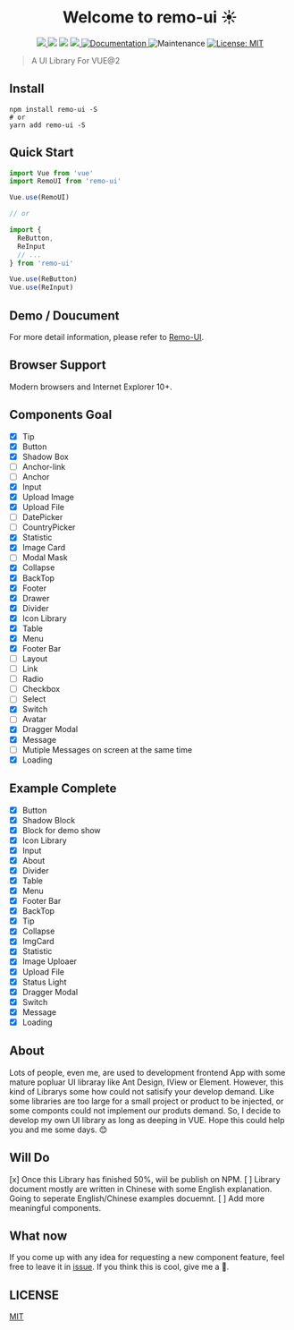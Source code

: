 <h1 align="center">Welcome to remo-ui ☀</h1>
<p align="center">
  <a href="https://www.npmjs.com/package/remo-ui" target="_blank">
    <img src="https://img.shields.io/badge/version-v1.0.3-blue.svg" />
  </a> 
  <img src="https://img.shields.io/badge/npm-%3E%3Dv6.0.0-blue.svg" />
  <img src="https://img.shields.io/badge/node-%3E%3D10.0.0-blue.svg" />
  <a href="https://npmcharts.com/compare/remo-ui?minimal=true">
    <img src="http://img.shields.io/npm/dm/remo-ui.svg">
  </a>
  <a href="https://github.com/yongquanyao/remo-ui#readme" target="_blank">
    <img alt="Documentation" src="https://img.shields.io/badge/documentation-yes-brightgreen.svg" />
  </a>
    <img alt="Maintenance" src="https://img.shields.io/badge/Maintained%3F-yes-green.svg" />
   <a href="LICENSE">
      <img alt="License: MIT" src="https://img.shields.io/badge/license-MIT-yellow.svg" />
  </a> 
</p>

> A UI Library For VUE@2 

## Install
```shell
npm install remo-ui -S
# or
yarn add remo-ui -S
```
## Quick Start
``` javascript
import Vue from 'vue'
import RemoUI from 'remo-ui'

Vue.use(RemoUI)

// or

import {
  ReButton,
  ReInput
  // ...
} from 'remo-ui'

Vue.use(ReButton)
Vue.use(ReInput)

```
## Demo / Doucument
For more detail information, please refer to [Remo-UI](https://remo.raymondyao.info).

## Browser Support
Modern browsers and Internet Explorer 10+.

## Components Goal
- [x] Tip
- [X] Button
- [x] Shadow Box
- [ ] Anchor-link
- [ ] Anchor
- [x] Input
- [x] Upload Image
- [x] Upload File
- [ ] DatePicker
- [ ] CountryPicker
- [x] Statistic
- [x] Image Card
- [ ] Modal Mask
- [x] Collapse
- [x] BackTop
- [x] Footer
- [x] Drawer
- [x] Divider   
- [x] Icon Library   
- [x] Table
- [x] Menu
- [x] Footer Bar
- [ ] Layout
- [ ] Link
- [ ] Radio
- [ ] Checkbox
- [ ] Select
- [x] Switch
- [ ] Avatar
- [x] Dragger Modal
- [x] Message
- [ ] Mutiple Messages on screen at the same time
- [x] Loading

## Example Complete
- [X] Button
- [x] Shadow Block
- [x] Block for demo show
- [x] Icon Library  
- [x] Input  
- [x] About  
- [x] Divider
- [x] Table
- [x] Menu
- [x] Footer Bar
- [x] BackTop
- [x] Tip
- [X] Collapse
- [x] ImgCard
- [x] Statistic
- [x] Image Uploaer
- [x] Upload File
- [x] Status Light
- [x] Dragger Modal
- [x] Switch
- [x] Message
- [x] Loading

## About
Lots of people, even me, are used to development frontend App with some mature popluar UI libraray like Ant Design, IView or Element. However, this kind of Librarys some how could not satisify your develop demand. Like some libraries are too large for a small project or product to be injected, or some componts could not implement our produts demand. So, I decide to develop my own UI library as long as deeping in VUE. Hope this could help you and me some days. :blush:

## Will Do
[x] Once this Library has finished 50%, wiil be publish on NPM. 
[ ] Library document mostly are written in Chinese with some English explanation. Going to seperate English/Chinese examples docuemnt.
[ ] Add more meaningful components.

## What now
If you come up with any idea for requesting a new component feature, feel free to leave it in <a href="ISSUE">issue</a>.
If you think this is cool, give me a 🌟.
## LICENSE
[MIT](LICENSE)
